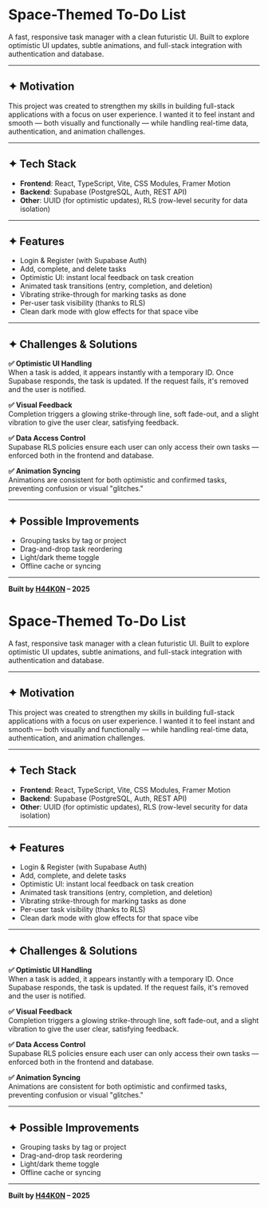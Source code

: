 # Space-Themed To-Do List

A fast, responsive task manager with a clean futuristic UI. Built to explore optimistic UI updates, subtle animations, and full-stack integration with authentication and database.

---

## ✦ Motivation

This project was created to strengthen my skills in building full-stack applications with a focus on user experience. I wanted it to feel instant and smooth — both visually and functionally — while handling real-time data, authentication, and animation challenges.

---

## ✦ Tech Stack

- **Frontend**: React, TypeScript, Vite, CSS Modules, Framer Motion  
- **Backend**: Supabase (PostgreSQL, Auth, REST API)  
- **Other**: UUID (for optimistic updates), RLS (row-level security for data isolation)

---

## ✦ Features

- Login & Register (with Supabase Auth)  
- Add, complete, and delete tasks  
- Optimistic UI: instant local feedback on task creation  
- Animated task transitions (entry, completion, and deletion)  
- Vibrating strike-through for marking tasks as done  
- Per-user task visibility (thanks to RLS)  
- Clean dark mode with glow effects for that space vibe

---

## ✦ Challenges & Solutions

**✅ Optimistic UI Handling**  
When a task is added, it appears instantly with a temporary ID. Once Supabase responds, the task is updated. If the request fails, it's removed and the user is notified.

**✅ Visual Feedback**  
Completion triggers a glowing strike-through line, soft fade-out, and a slight vibration to give the user clear, satisfying feedback.

**✅ Data Access Control**  
Supabase RLS policies ensure each user can only access their own tasks — enforced both in the frontend and database.

**✅ Animation Syncing**  
Animations are consistent for both optimistic and confirmed tasks, preventing confusion or visual "glitches."

---

## ✦ Possible Improvements

- Grouping tasks by tag or project  
- Drag-and-drop task reordering  
- Light/dark theme toggle  
- Offline cache or syncing

---

**Built by [H44K0N](https://github.com/H44K0N) – 2025**
# Space-Themed To-Do List

A fast, responsive task manager with a clean futuristic UI. Built to explore optimistic UI updates, subtle animations, and full-stack integration with authentication and database.

---

## ✦ Motivation

This project was created to strengthen my skills in building full-stack applications with a focus on user experience. I wanted it to feel instant and smooth — both visually and functionally — while handling real-time data, authentication, and animation challenges.

---

## ✦ Tech Stack

- **Frontend**: React, TypeScript, Vite, CSS Modules, Framer Motion  
- **Backend**: Supabase (PostgreSQL, Auth, REST API)  
- **Other**: UUID (for optimistic updates), RLS (row-level security for data isolation)

---

## ✦ Features

- Login & Register (with Supabase Auth)  
- Add, complete, and delete tasks  
- Optimistic UI: instant local feedback on task creation  
- Animated task transitions (entry, completion, and deletion)  
- Vibrating strike-through for marking tasks as done  
- Per-user task visibility (thanks to RLS)  
- Clean dark mode with glow effects for that space vibe

---

## ✦ Challenges & Solutions

**✅ Optimistic UI Handling**  
When a task is added, it appears instantly with a temporary ID. Once Supabase responds, the task is updated. If the request fails, it's removed and the user is notified.

**✅ Visual Feedback**  
Completion triggers a glowing strike-through line, soft fade-out, and a slight vibration to give the user clear, satisfying feedback.

**✅ Data Access Control**  
Supabase RLS policies ensure each user can only access their own tasks — enforced both in the frontend and database.

**✅ Animation Syncing**  
Animations are consistent for both optimistic and confirmed tasks, preventing confusion or visual "glitches."

---

## ✦ Possible Improvements

- Grouping tasks by tag or project  
- Drag-and-drop task reordering  
- Light/dark theme toggle  
- Offline cache or syncing

---

**Built by [H44K0N](https://github.com/H44K0N) – 2025**

